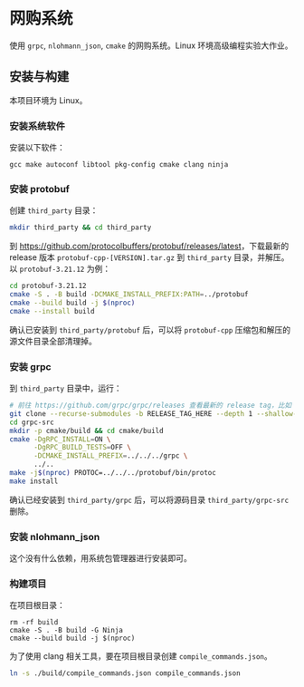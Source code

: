 # 网购系统

使用 `grpc`, `nlohmann_json`, `cmake` 的网购系统。Linux 环境高级编程实验大作业。

## 安装与构建

本项目环境为 Linux。

### 安装系统软件

安装以下软件：

```text
gcc make autoconf libtool pkg-config cmake clang ninja
```

### 安装 protobuf

创建 `third_party` 目录：

```bash
mkdir third_party && cd third_party
```

到 <https://github.com/protocolbuffers/protobuf/releases/latest>，下载最新的 release 版本 `protobuf-cpp-[VERSION].tar.gz` 到 `third_party` 目录，并解压。以 `protobuf-3.21.12` 为例：


```bash
cd protobuf-3.21.12
cmake -S . -B build -DCMAKE_INSTALL_PREFIX:PATH=../protobuf
cmake --build build -j $(nproc)
cmake --install build
```
确认已安装到 `third_party/protobuf` 后，可以将 `protobuf-cpp` 压缩包和解压的源文件目录全部清理掉。

### 安装 grpc

到 `third_party` 目录中，运行：

```bash
# 前往 https://github.com/grpc/grpc/releases 查看最新的 release tag，比如 v1.49.2
git clone --recurse-submodules -b RELEASE_TAG_HERE --depth 1 --shallow-submodules https://github.com/grpc/grpc grpc-src
cd grpc-src
mkdir -p cmake/build && cd cmake/build
cmake -DgRPC_INSTALL=ON \
      -DgRPC_BUILD_TESTS=OFF \
      -DCMAKE_INSTALL_PREFIX=../../../grpc \
      ../..
make -j$(nproc) PROTOC=../../../protobuf/bin/protoc
make install
```
确认已经安装到 `third_party/grpc` 后，可以将源码目录 `third_party/grpc-src` 删除。

### 安装 nlohmann_json

这个没有什么依赖，用系统包管理器进行安装即可。

### 构建项目

在项目根目录：

```
rm -rf build
cmake -S . -B build -G Ninja
cmake --build build -j $(nproc)
```

为了使用 clang 相关工具，要在项目根目录创建 `compile_commands.json`。

```bash
ln -s ./build/compile_commands.json compile_commands.json
```